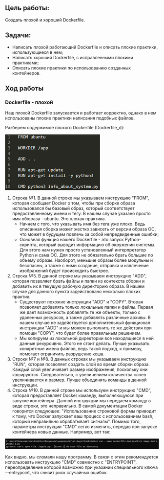 ## Цель работы:
Создать плохой и хороший Dockerfile.

## Задачи:
* Написать плохой работающий Dockerfile и описать плохие практики, использующиеся в нем;
* Написать хороший Dockerfile, с исправленными плохими практиками;
* Описать плохие практики по использованию созданных контейнеров.

## Ход работы
### Dockerfile - плохой

Наш плохой Dockerfile запускается и работает корректно, однако в нем использованы плохие практики написания подобных файлов.

Разберем содержимое плохого Dockerfile (Dockerfile_d):

![png1](./images/1.png)

1. Строка №1. В данной строке мы указываем инструкцию "FROM", которая сообщает Docker о том, чтобы при сборке образа использовался бы базовый образ, который соответствует предоставленному имени и тегу. В нашем случае указано просто имя обюраза - ubuntu. Это плохая практика.
   * Начнем с того, что указывать имя без тега уже плохо. Ведь описанная сборка может жестко зависеть от версии образа ОС, что может в будущем повлечь за собой непредвиденные ошибки;
   * Основная функция нашего Dockerfile - это запуск Python-скрипта, который выводит информацию об окружении системы. Для этого нам нужен просто установленный интерпретатор Python и сама ОС. Для этого не обязательно брать большие по объему образы. Наоборот, меньшие образы более модульны и безопасны, а также с ними создание, отправка и извлечение изображений будет происходить быстрее.
2. Строка №5. В данной строке мы указываем инструкцию "ADD", которая позволяет брать файлы и папки из контекста сборки и добавить их в текущую рабочую директорию образа. В нашем случае для данного пункта задействовано несколько плохих практик.
   * Существуют похожие инструкции "ADD" и "COPY". Вторая позволяет добавлять только локальные папки и файлы. Первая же дает возможность добавлять те же объекты, только с удаленных ресурсов, а также добавлять различные архивы. В нашем случае не задействуется дополнительный функционал инструкции "ADD" и мы можем выполнить те же действия при помощи "COPY", что будет более правильным решением.
   * Мы копируем из локальной директории все находящиеся в ней данные рекурсивно. Этого не стоит делать. Лучше указывать конкретные имена файлов, ведь такой подход, к примеру, помогает ограничить разрушение кеша.
3. Строки №7 и №8. В данных строках мы указываем инструкцию "RUN", которая позволяет создать слой во время сборки образа. Каждый слой увеличивает размер изображения, поскольку они кэшируются. Следовательно, с увеличением количества слоев увеличивается и размер. Лучше объединять команды в данной инструкции.
4. Строка №10. В данной строке мы используем инструкцию "CMD", которая предоставляет Docker команду, выполняющуюся при запуске контейнера. Данной инструкции мы передаем команду в виде строки, это неправильно. В самой документации Docker говорится следующее: "Использование строковой формы приводит к тому, что Docker запускает ваш процесс с использованием bash, который неправильно обрабатывает сигналы". Помимо того, параметры инструкции "CMD" легко изменить, передав при запуске контейнера новые данные. Например, вот так:

![png2](./images/2.png)

Как видно, мы сломали нашу программу. В связи с этим рекомендуется использовать инструкцию "CMD" совместно с "ENTRYPOINT", переопределение которой возможно при указании специального ключа --entrypoint, что снизит риск случайных ошибок.
